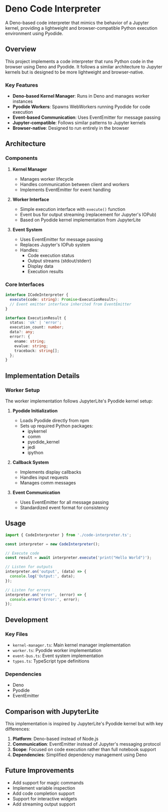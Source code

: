 # Deno Code Interpreter

A Deno-based code interpreter that mimics the behavior of a Jupyter kernel, providing a lightweight and browser-compatible Python execution environment using Pyodide.

## Overview

This project implements a code interpreter that runs Python code in the browser using Deno and Pyodide. It follows a similar architecture to Jupyter kernels but is designed to be more lightweight and browser-native.

### Key Features

- **Deno-based Kernel Manager**: Runs in Deno and manages worker instances
- **Pyodide Workers**: Spawns WebWorkers running Pyodide for code execution
- **Event-based Communication**: Uses EventEmitter for message passing
- **Jupyter-compatible**: Follows similar patterns to Jupyter kernels
- **Browser-native**: Designed to run entirely in the browser

## Architecture

### Components

1. **Kernel Manager**
   - Manages worker lifecycle
   - Handles communication between client and workers
   - Implements EventEmitter for event handling

2. **Worker Interface**
   - Simple execution interface with `execute()` function
   - Event bus for output streaming (replacement for Jupyter's IOPub)
   - Based on Pyodide kernel implementation from JupyterLite

3. **Event System**
   - Uses EventEmitter for message passing
   - Replaces Jupyter's IOPub system
   - Handles:
     - Code execution status
     - Output streams (stdout/stderr)
     - Display data
     - Execution results

### Core Interfaces

```typescript
interface ICodeInterpreter {
  execute(code: string): Promise<ExecutionResult>;
  // Event emitter interface inherited from EventEmitter
}

interface ExecutionResult {
  status: 'ok' | 'error';
  execution_count: number;
  data?: any;
  error?: {
    ename: string;
    evalue: string;
    traceback: string[];
  };
}
```

## Implementation Details

### Worker Setup

The worker implementation follows JupyterLite's Pyodide kernel setup:

1. **Pyodide Initialization**
   - Loads Pyodide directly from npm
   - Sets up required Python packages:
     - ipykernel
     - comm
     - pyodide_kernel
     - jedi
     - ipython

2. **Callback System**
   - Implements display callbacks
   - Handles input requests
   - Manages comm messages

3. **Event Communication**
   - Uses EventEmitter for all message passing
   - Standardized event format for consistency

## Usage

```javascript
import { CodeInterpreter } from './code-interpreter.ts';

const interpreter = new CodeInterpreter();

// Execute code
const result = await interpreter.execute('print("Hello World")');

// Listen for outputs
interpreter.on('output', (data) => {
  console.log('Output:', data);
});

// Listen for errors
interpreter.on('error', (error) => {
  console.error('Error:', error);
});
```

## Development

### Key Files

- `kernel-manager.ts`: Main kernel manager implementation
- `worker.ts`: Pyodide worker implementation
- `event-bus.ts`: Event system implementation
- `types.ts`: TypeScript type definitions

### Dependencies

- Deno
- Pyodide
- EventEmitter

## Comparison with JupyterLite

This implementation is inspired by JupyterLite's Pyodide kernel but with key differences:

1. **Platform**: Deno-based instead of Node.js
2. **Communication**: EventEmitter instead of Jupyter's messaging protocol
3. **Scope**: Focused on code execution rather than full notebook support
4. **Dependencies**: Simplified dependency management using Deno

## Future Improvements

- Add support for magic commands
- Implement variable inspection
- Add code completion support
- Support for interactive widgets
- Add streaming output support
